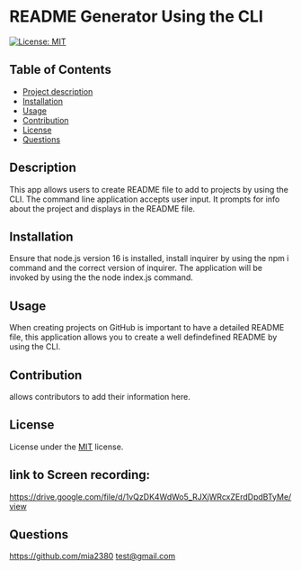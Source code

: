 
# README Generator Using the CLI

[![License: MIT](https://img.shields.io/badge/License-MIT-yellow.svg)](https://opensource.org/licenses/MIT)
    
## Table of Contents
- [Project description](#Description)
- [Installation](#Installation)
- [Usage](#Usage)
- [Contribution](#Contribution)
- [License](#License)
- [Questions](#Questions)
    
## Description
This app allows users to create README file to add to projects by using the CLI. The command line application  accepts user input. It prompts for info about the project and displays in the  README file.

## Installation
Ensure that node.js version 16 is installed, install inquirer by using the npm i command and the correct version of inquirer. The application will be invoked by using the  the node index.js command.

## Usage
When creating projects on GitHub is important to have a detailed README file, this application allows you to create a well defindefined README by using the CLI.

## Contribution
allows contributors to add their information here.

## License
License under the [MIT](https://opensource.org/licenses/MIT) license.

## link to Screen recording:
https://drive.google.com/file/d/1vQzDK4WdWo5_RJXjWRcxZErdDpdBTyMe/view

## Questions
https://github.com/mia2380
test@gmail.com
